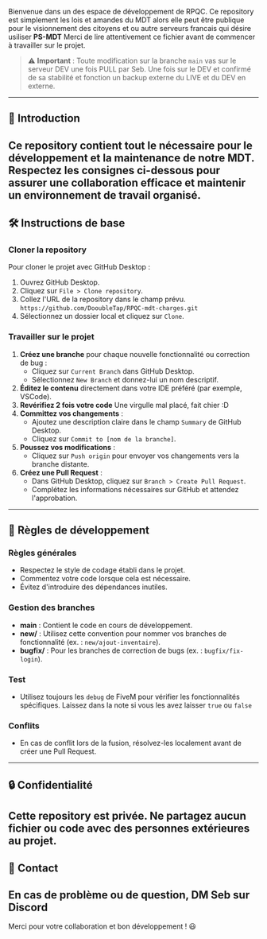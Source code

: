 Bienvenue dans un des espace de développement de RPQC. Ce repository est simplement les lois et amandes du MDT alors elle peut être publique pour le visionnement des citoyens et ou autre serveurs francais qui désire usiliser **PS-MDT** Merci de lire attentivement ce fichier avant de commencer à travailler sur le projet.
> ⚠️ **Important** : Toute modification sur la branche `main` vas sur le serveur DEV une fois PULL par Seb. Une fois sur le DEV et confirmé de sa stabilité et fonction un backup externe du LIVE et du DEV en externe. 
---
## 🚀 Introduction
Ce repository contient tout le nécessaire pour le développement et la maintenance de notre MDT. Respectez les consignes ci-dessous pour assurer une collaboration efficace et maintenir un environnement de travail organisé.
---
## 🛠️ Instructions de base
### Cloner la repository
Pour cloner le projet avec GitHub Desktop :
1. Ouvrez GitHub Desktop.
2. Cliquez sur `File > Clone repository`.
3. Collez l'URL de la repository dans le champ prévu. `https://github.com/DooubleTap/RPQC-mdt-charges.git`
4. Sélectionnez un dossier local et cliquez sur `Clone`.
### Travailler sur le projet
1. **Créez une branche** pour chaque nouvelle fonctionnalité ou correction de bug :
   - Cliquez sur `Current Branch` dans GitHub Desktop.
   - Sélectionnez `New Branch` et donnez-lui un nom descriptif.
2. **Éditez le contenu** directement dans votre IDE préféré (par exemple, VSCode).
3. **Revérifiez 2 fois votre code** Une virgulle mal placé, fait chier :D
4. **Committez vos changements** :
   - Ajoutez une description claire dans le champ `Summary` de GitHub Desktop.
   - Cliquez sur `Commit to [nom de la branche]`.
5. **Poussez vos modifications** :
   - Cliquez sur `Push origin` pour envoyer vos changements vers la branche distante.
6. **Créez une Pull Request** :
   - Dans GitHub Desktop, cliquez sur `Branch > Create Pull Request`.
   - Complétez les informations nécessaires sur GitHub et attendez l'approbation.
---
## 📜 Règles de développement
### Règles générales
- Respectez le style de codage établi dans le projet.
- Commentez votre code lorsque cela est nécessaire.
- Évitez d'introduire des dépendances inutiles.

### Gestion des branches
- **main** : Contient le code en cours de développement.
- **new/** : Utilisez cette convention pour nommer vos branches de fonctionnalité (ex. : `new/ajout-inventaire`).
- **bugfix/** : Pour les branches de correction de bugs (ex. : `bugfix/fix-login`).
### Test
- Utilisez toujours les `debug` de FiveM pour vérifier les fonctionnalités spécifiques. Laissez dans la note si vous les avez laisser `true` ou `false`
### Conflits
- En cas de conflit lors de la fusion, résolvez-les localement avant de créer une Pull Request.
---
## 🔒 Confidentialité
Cette repository est privée. Ne partagez aucun fichier ou code avec des personnes extérieures au projet.
---
## 📧 Contact
En cas de problème ou de question, DM Seb sur Discord
---
Merci pour votre collaboration et bon développement ! 😃
